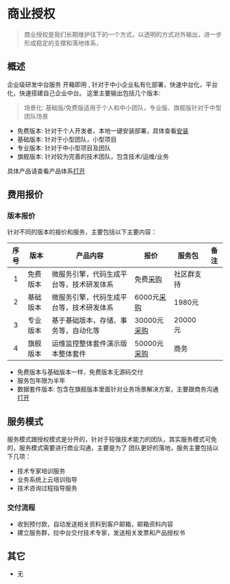 # 商业授权

> 商业授权是我们长期维护往下的一个方式，以透明的方式对外输出，进一步形成稳定的支撑和落地体系，

## 概述

企业级研发中台服务 开箱即用 , 针对于中小企业私有化部署，快速中台化，平台化，快速搭建自己企业中台。
这里主要输出包括几个版本:

> 场景化: 基础版/免费版适用于个人和中小团队，专业版、旗舰版针对于中型团队场景

- 免费版本: 针对于个人开发者，本地一键安装部署，具体查看[安装](http://localhost:8080/env/development/)
- 基础版本: 针对于小型团队，小型项目
- 专业版本: 针对于中小型项目及团队
- 旗舰版本: 针对较为完善的技术团队，包含技术/运维/业务

具体产品请查看产品体系[打开](http://alinesno-platform.linesno.com/platform)

## 费用报价

### 版本报价

针对不同的版本的报价和服务，主要包括以下主要内容：

<div class="prices_table">

| 序号 | 版本     | 产品内容                                 | 报价                    | 服务包     | 备注 |
| :--: | -------- | ---------------------------------------- | ----------------------- | ---------- | ---- |
|  1   | 免费版本 | 微服务引擎，代码生成平台等，技术研发体系 | 免费[采购][base_00]     | 社区群支持 |      |
|  2   | 基础版本 | 微服务引擎，代码生成平台等，技术研发体系 | 6000元[采购][base_01]  | 1980元    |      |
|  3   | 专业版本 | 基于基础版本，存储、事务等，自动化等     | 30000元[采购][base_02] | 20000元   |      |
|  4   | 旗舰版本 | 运维监控整体套件演示版本整体套件         | 50000元[采购][base_03] | 商务       |      |

</div>

[base_00]: http://cloud.linesno.com
[base_01]: http://cloud.linesno.com
[base_02]: http://cloud.linesno.com
[base_03]: http://cloud.linesno.com

- 免费版本与基础版本一样，免费版本无源码交付
- 服务包年限为半年
- 数据套件版本: 包含在旗舰版本里面针对业务场景解决方案，主要跟商务沟通[打开](#)

## 服务模式

服务模式跟授权模式是分开的，针对于较强技术能力的团队，其实服务模式可免的，服务模式需要进行商业沟通，主要是为了
团队更好的落地，服务主要包括以下几项：

- 技术专家培训服务
- 业务系统上云培训指导
- 技术咨询过程指导服务

### 交付流程

- 收到预付款，自动发送相关资料到客户邮箱，邮箱资料内容
- 建立服务群，拉中台交付技术专家，发送相关发票和产品授权书

## 其它

- 无

<style type="css">
.prices_table table{
  th:first-of-type {
      width: 50px;
  }
  th:nth-of-type(2) {
      width: 120px;
  }
}
</style>
